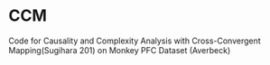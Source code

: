 # CCM
Code for Causality and Complexity Analysis with Cross-Convergent Mapping(Sugihara 201) on Monkey PFC Dataset (Averbeck)

